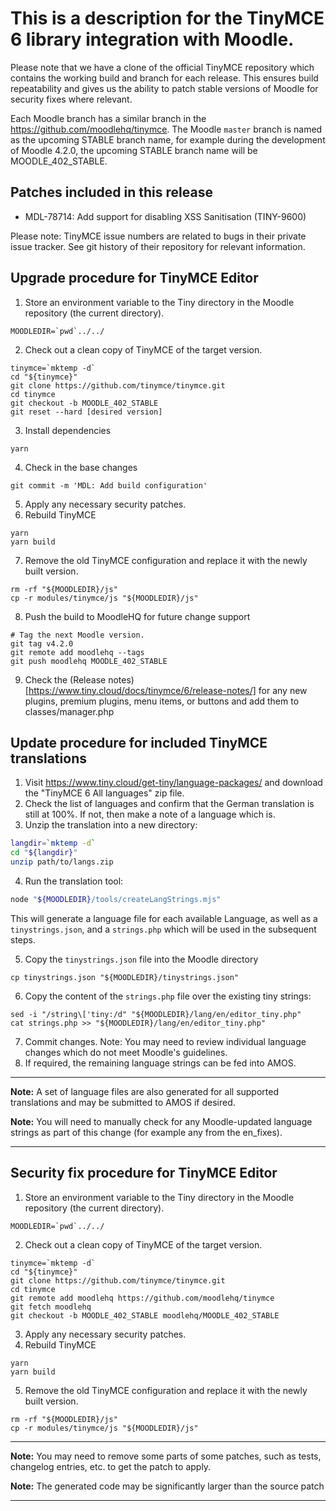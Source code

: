 # This is a description for the TinyMCE 6 library integration with Moodle.

Please note that we have a clone of the official TinyMCE repository which contains the working build and branch for each release. This ensures build repeatability and gives us the ability to patch stable versions of Moodle for security fixes where relevant.

Each Moodle branch has a similar branch in the https://github.com/moodlehq/tinymce.
The Moodle `master` branch is named as the upcoming STABLE branch name, for example during the development of Moodle 4.2.0, the upcoming STABLE branch name will be MOODLE_402_STABLE.

## Patches included in this release

- MDL-78714: Add support for disabling XSS Sanitisation (TINY-9600)

Please note: TinyMCE issue numbers are related to bugs in their private issue
tracker. See git history of their repository for relevant information.

## Upgrade procedure for TinyMCE Editor

1. Store an environment variable to the Tiny directory in the Moodle repository (the current directory).

 ```
MOODLEDIR=`pwd`../../
 ```

2. Check out a clean copy of TinyMCE of the target version.

 ```
tinymce=`mktemp -d`
cd "${tinymce}"
git clone https://github.com/tinymce/tinymce.git
cd tinymce
git checkout -b MOODLE_402_STABLE
git reset --hard [desired version]
 ```

3. Install dependencies

 ```
yarn
 ```

4. Check in the base changes

 ```
git commit -m 'MDL: Add build configuration'
 ```

5. Apply any necessary security patches.
6. Rebuild TinyMCE

 ```
yarn
yarn build
 ```

7. Remove the old TinyMCE configuration and replace it with the newly built version.

 ```
rm -rf "${MOODLEDIR}/js"
cp -r modules/tinymce/js "${MOODLEDIR}/js"
 ```

8. Push the build to MoodleHQ for future change support

 ```
# Tag the next Moodle version.
git tag v4.2.0
git remote add moodlehq --tags
git push moodlehq MOODLE_402_STABLE
 ```

9. Check the (Release notes)[https://www.tiny.cloud/docs/tinymce/6/release-notes/] for any new plugins, premium plugins, menu items, or buttons and add them to classes/manager.php

## Update procedure for included TinyMCE translations

1. Visit https://www.tiny.cloud/get-tiny/language-packages/ and download the "TinyMCE 6 All languages" zip file.
2. Check the list of languages and confirm that the German translation is still at 100%. If not, then make a note of a language which is.
3. Unzip the translation into a new directory:

 ```bash
langdir=`mktemp -d`
cd "${langdir}"
unzip path/to/langs.zip
 ```

4. Run the translation tool:

 ```bash
node "${MOODLEDIR}/tools/createLangStrings.mjs"
 ```

 This will generate a language file for each available Language, as well as a `tinystrings.json`, and a `strings.php` which will be used in the subsequent steps.

5. Copy the `tinystrings.json` file into the Moodle directory

 ```
cp tinystrings.json "${MOODLEDIR}/tinystrings.json"
 ```

6. Copy the content of the `strings.php` file over the existing tiny strings:

 ```
sed -i "/string\['tiny:/d" "${MOODLEDIR}/lang/en/editor_tiny.php"
cat strings.php >> "${MOODLEDIR}/lang/en/editor_tiny.php"
 ```

7. Commit changes. Note: You may need to review individual language changes which do not meet Moodle's guidelines.
8. If required, the remaining language strings can be fed into AMOS.

---

**Note:** A set of language files are also generated for all supported translations and may be submitted to AMOS if desired.

**Note:** You will need to manually check for any Moodle-updated language strings as part of this change (for example any from the en_fixes).

---

## Security fix procedure for TinyMCE Editor

1. Store an environment variable to the Tiny directory in the Moodle repository (the current directory).

 ```
MOODLEDIR=`pwd`../../
 ```

2. Check out a clean copy of TinyMCE of the target version.

 ```
tinymce=`mktemp -d`
cd "${tinymce}"
git clone https://github.com/tinymce/tinymce.git
cd tinymce
git remote add moodlehq https://github.com/moodlehq/tinymce
git fetch moodlehq
git checkout -b MOODLE_402_STABLE moodlehq/MOODLE_402_STABLE
 ```

3. Apply any necessary security patches.
4. Rebuild TinyMCE

 ```
yarn
yarn build
 ```

5. Remove the old TinyMCE configuration and replace it with the newly built version.

 ```
rm -rf "${MOODLEDIR}/js"
cp -r modules/tinymce/js "${MOODLEDIR}/js"
 ```

---

**Note:** You may need to remove some parts of some patches, such as tests, changelog entries, etc. to get the patch to apply.

**Note:** The generated code may be significantly larger than the source patch

---

